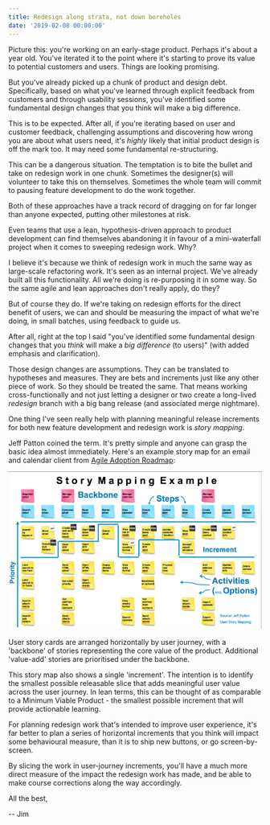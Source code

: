 ```yaml
---
title: Redesign along strata, not down boreholes
date: '2019-02-08 00:00:00'
---
```


Picture this: you're working on an early-stage product. Perhaps it's about a year old. You've iterated it to the point where it's starting to prove its value to potential customers and users. Things are looking promising.

But you've already picked up a chunk of product and design debt. Specifically, based on what you've learned through explicit feedback from customers and through usability sessions, you've identified some fundamental design changes that you think will make a big difference.

This is to be expected. After all, if you're iterating based on user and customer feedback, challenging assumptions and discovering how wrong you are about what users need, it's _highly_ likely that initial product design is off the mark too. It may need some fundamental re-structuring.

This can be a dangerous situation. The temptation is to bite the bullet and take on redesign work in one chunk. Sometimes the designer(s) will volunteer to take this on themselves. Sometimes the whole team will commit to pausing feature development to do the work together.

Both of these approaches have a track record of dragging on for far longer than anyone expected, putting other milestones at risk.

Even teams that use a lean, hypothesis-driven approach to product development can find themselves abandoning it in favour of a mini-waterfall project when it comes to sweeping redesign work. Why?

I believe it's because we think of redesign work in much the same way as large-scale refactoring work. It's seen as an internal project. We've already built all this functionality. All we're doing is re-purposing it in some way. So the same agile and lean approaches don't really apply, do they?

But of course they do. If we're taking on redesign efforts for the direct benefit of users, we can and should be measuring the impact of what we're doing, in small batches, using feedback to guide us.

After all, right at the top I said "you've identified some fundamental design changes that you _think_ will make a _big difference_ (to users)" (with added emphasis and clarification).

Those design changes are assumptions. They can be translated to hypotheses and measures. They are bets and increments just like any other piece of work. So they should be treated the same. That means working cross-functionally and not just letting a designer or two create a long-lived _redesign_ branch with a big bang release (and associated merge nightmare).

One thing I've seen really help with planning meaningful release increments for both new feature development and redesign work is _story mapping_.

Jeff Patton coined the term. It's pretty simple and anyone can grasp the basic idea almost immediately. Here's an example story map for an email and calendar client from [Agile Adoption Roadmap](http://cmforagile.blogspot.com/2015_07_01_archive.html):

![A user story map, showing cards arranged along user journeys and by priority. Collections of stories are arranged by releasable 'increments'.](/images/list/20190208-story-map.png)

User story cards are arranged horizontally by user journey, with a 'backbone' of stories representing the core value of the product. Additional 'value-add' stories are prioritised under the backbone.

This story map also shows a single 'increment'. The intention is to identify the smallest possible releasable slice that adds meaningful user value across the user journey. In lean terms, this can be thought of as comparable to a Minimum Viable Product - the smallest possible increment that will provide actionable learning.

For planning redesign work that's intended to improve user experience, it's far better to plan a series of horizontal increments that you think will impact some behavioural measure, than it is to ship new buttons, or go screen-by-screen.

By slicing the work in user-journey increments, you'll have a much more direct measure of the impact the redesign work has made, and be able to make course corrections along the way accordingly.

All the best,

-- Jim
